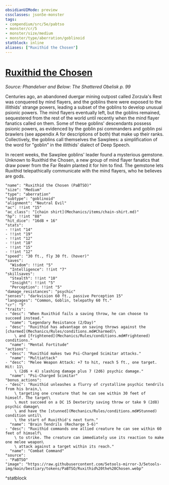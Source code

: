 ```yaml
---
obsidianUIMode: preview
cssclasses: json5e-monster
tags:
- compendium/src/5e/pabtso
- monster/cr/5
- monster/size/medium
- monster/type/aberration/goblinoid
statblock: inline
aliases: ["Ruxithid the Chosen"]
---
```

# [Ruxithid the Chosen](Mechanics\bestiary\npc/ruxithid-the-chosen-pabtso.md)
*Source: Phandelver and Below: The Shattered Obelisk p. 99*  

Centuries ago, an abandoned duergar mining outpost called Zorzula's Rest was conquered by mind flayers, and the goblins there were exposed to the illithids' strange powers, leading a subset of the goblins to develop unusual psionic powers. The mind flayers eventually left, but the goblins remained, sequestered from the rest of the world until recently when the mind flayer fanatics called on them. Some of these goblins' descendants possess psionic powers, as evidenced by the goblin psi commanders and goblin psi brawlers (see appendix A for descriptions of both) that make up their ranks. Collectively, the goblins call themselves the Sawplees: a simplification of the word for "goblin" in the illithids' dialect of Deep Speech.

In recent weeks, the Sawplee goblins' leader found a mysterious gemstone. Unknown to Ruxithid the Chosen, a new group of mind flayer fanatics that draw power from the Far Realm planted it for him to find. The gemstone lets Ruxithid telepathically communicate with the mind flayers, who he believes are gods.

```statblock
"name": "Ruxithid the Chosen (PaBTSO)"
"size": "Medium"
"type": "aberration"
"subtype": "goblinoid"
"alignment": "Neutral Evil"
"ac": !!int "15"
"ac_class": "[chain shirt](Mechanics/items/chain-shirt.md)"
"hp": !!int "88"
"hit_dice": "16d8 + 16"
"stats":
- !!int "14"
- !!int "19"
- !!int "12"
- !!int "18"
- !!int "15"
- !!int "12"
"speed": "30 ft., fly 30 ft. (hover)"
"saves":
  "Wisdom": !!int "5"
  "Intelligence": !!int "7"
"skillsaves":
  "Stealth": !!int "10"
  "Insight": !!int "5"
  "Perception": !!int "5"
"damage_resistances": "psychic"
"senses": "darkvision 60 ft., passive Perception 15"
"languages": "Common, Goblin, telepathy 60 ft."
"cr": "5"
"traits":
- "desc": "When Ruxithid fails a saving throw, he can choose to succeed instead."
  "name": "Legendary Resistance (2/Day)"
- "desc": "Ruxithid has advantage on saving throws against the [charmed](Mechanics/Rules/conditions.md#Charmed)\
    \ and [frightened](Mechanics/Rules/conditions.md#Frightened) conditions."
  "name": "Mental Fortitude"
"actions":
- "desc": "Ruxithid makes two Psi-Charged Scimitar attacks."
  "name": "Multiattack"
- "desc": "Melee Weapon Attack: +7 to hit, reach 5 ft., one target. Hit: 11\
    \ (2d6 + 4) slashing damage plus 7 (2d6) psychic damage."
  "name": "Psi-Charged Scimitar"
"bonus_actions":
- "desc": "Ruxithid unleashes a flurry of crystalline psychic tendrils from his brain,\
    \ targeting one creature that he can see within 30 feet of himself. The target\
    \ must succeed on a DC 15 Dexterity saving throw or take 9 (2d8) psychic damage\
    \ and have the [stunned](Mechanics/Rules/conditions.md#Stunned) condition until\
    \ the start of Ruxithid's next turn."
  "name": "Brain Tendrils (Recharge 5-6)"
- "desc": "Ruxithid commands one allied creature he can see within 60 feet of himself\
    \ to strike. The creature can immediately use its reaction to make one melee weapon\
    \ attack against a target within its reach."
  "name": "Combat Command"
"source":
- "PaBTSO"
"image": "https://raw.githubusercontent.com/5etools-mirror-3/5etools-img/main/bestiary/tokens/PaBTSO/Ruxithid%20the%20Chosen.webp"
```
^statblock